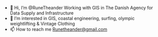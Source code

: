 - 👋 Hi, I’m @RuneTheander Working with GIS in The Danish Agency for Data Supply and Infrastructure
- 👀 I’m interested in GIS, coastal engineering, surfing, olympic weightlifting & Vintage Clothing
- 📫 How to reach me Runetheander@gmail.com

<!---
RuneTheander/RuneTheander is a ✨ special ✨ repository because its `README.md` (this file) appears on your GitHub profile.
You can click the Preview link to take a look at your changes.
--->
